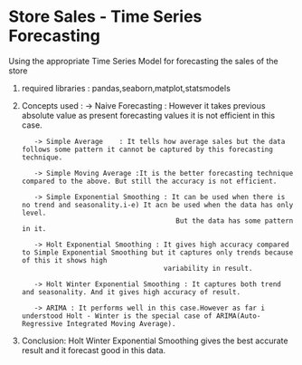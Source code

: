 # Store Sales - Time Series Forecasting
Using the appropriate Time Series Model for forecasting the sales of the store
 1) required libraries :
                      pandas,seaborn,matplot,statsmodels
 
 2) Concepts used :
           -> Naive Forecasting : However it takes previous absolute value as present forecasting values it is not efficient in this case.
           
           -> Simple Average    : It tells how average sales but the data follows some pattern it cannot be captured by this forecasting technique.
           
           -> Simple Moving Average :It is the better forecasting technique compared to the above. But still the accuracy is not efficient.
           
           -> Simple Exponential Smoothing : It can be used when there is no trend and seasonality.i-e) It acn be used when the data has only level.
                                              But the data has some pattern in it.
                                              
           -> Holt Exponential Smoothing : It gives high accuracy compared to Simple Exponential Smoothing but it captures only trends because of this it shows high 
                                           variability in result.
                                           
           -> Holt Winter Exponential Smoothing : It captures both trend and seasonality. And it gives high accuracy of result.
           
           -> ARIMA : It performs well in this case.However as far i understood Holt - Winter is the special case of ARIMA(Auto-Regressive Integrated Moving Average).
           
   3) Conclusion:
              Holt Winter Exponential Smoothing gives the best accurate result and it forecast good in this data.

